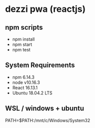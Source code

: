 # dezzi pwa (reactjs)

## npm scripts

* npm install
* npm start
* npm test

## System Requirements

* npm 6.14.3
* node v10.16.3
* React 16.13.1
* Ubuntu 18.04.2 LTS

## WSL / windows + ubuntu

PATH=$PATH:/mnt/c/Windows/System32
